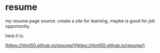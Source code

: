 # resume
my resume page source.
create a site for learning, maybe is good for job opportunity.

here it is.

[https://html50.github.io/resume/](https://html50.github.io/resume/)